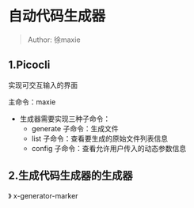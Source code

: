 # 自动代码生成器
> Author: 徐maxie
## 1.Picocli
实现可交互输入的界面

主命令：maxie

- 生成器需要实现三种子命令： 
  - generate 子命令：生成文件 
  - list 子命令：查看要生成的原始文件列表信息 
  - config 子命令：查看允许用户传入的动态参数信息

## 2.生成代码生成器的生成器
》 x-generator-marker
